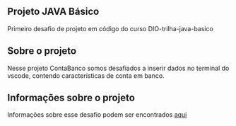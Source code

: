 ## Projeto JAVA Básico 

Primeiro desafio de projeto em código do curso DIO-trilha-java-basico

## Sobre o projeto

Nesse projeto ContaBanco somos desafiados a inserir dados no terminal do vscode, contendo características de conta em banco.

## Informações sobre o projeto

Informações sobre esse desafio podem ser encontrados [aqui](https://github.com/digitalinnovationone/trilha-java-basico/tree/main/desafios/sintaxe)
